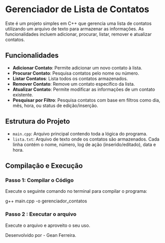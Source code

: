 # Gerenciador de Lista de Contatos

Este é um projeto simples em C++ que gerencia uma lista de contatos utilizando um arquivo de texto para armazenar as informações. As funcionalidades incluem adicionar, procurar, listar, remover e atualizar contatos.

## Funcionalidades

- **Adicionar Contato**: Permite adicionar um novo contato à lista.
- **Procurar Contato**: Pesquisa contatos pelo nome ou número.
- **Listar Contatos**: Lista todos os contatos armazenados.
- **Remover Contato**: Remove um contato específico da lista.
- **Atualizar Contato**: Permite modificar as informações de um contato existente.
- **Pesquisar por Filtro**: Pesquisa contatos com base em filtros como dia, mês, hora, ou status de edição/inserção.

## Estrutura do Projeto

- `main.cpp`: Arquivo principal contendo toda a lógica do programa.
- `lista.txt`: Arquivo de texto onde os contatos são armazenados. Cada linha contém o nome, número, log de ação (inserido/editado), data e hora.

## Compilação e Execução

### Passo 1: Compilar o Código

Execute o seguinte comando no terminal para compilar o programa:

g++ main.cpp -o gerenciador_contatos

### Passo 2 : Executar o arquivo

Execute o arquivo e aproveito o seu uso.


Desenvolvido por - Gean Ferreira. 
